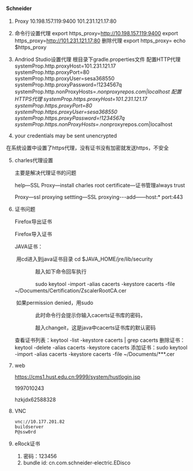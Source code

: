 #### Schneider 

1. Proxy
  10.198.157.119:9400
  101.231.121.17:80

2. 命令行设置代理
  export https_proxy=http://10.198.157.119:9400
  export https_proxy=http://101.231.121.17:80
  删除代理
  export https_proxy=
  echo  $https_proxy

3. Andriod Studio设置代理
  根目录下gradle.properties文件
  配置HTTP代理
  systemProp.http.proxyHost=101.231.121.17
  systemProp.http.proxyPort=80
  systemProp.http.proxyUser=sesa368550
  systemProp.http.proxyPassword=!1234567q
  systemProp.http.nonProxyHosts=*.nonproxyrepos.com|localhost
  配置HTTPS代理
  systemProp.https.proxyHost=101.231.121.17
  systemProp.https.proxyPort=80
  systemProp.https.proxyUser=sesa368550 
  systemProp.https.proxyPassword=!1234567q 
  systemProp.https.nonProxyHosts=*.nonproxyrepos.com|localhost

4.  your credentials may be sent unencrypted

   在系统设置中设置了https代理，没有证书没有加密就发送https，不安全

5. charles代理设置

   主要是解决代理证书的问题

   help—SSL Proxy—install charles root certificate—证书管理always trust

   Proxy—ssl proxying settting—SSL proxying---add——host:* port:443

6. 证书问题

   Firefox导出证书

   Firefox导入证书

   JAVA证书：

   ​		用cd进入到java证书目录   cd $JAVA_HOME/jre/lib/security

   　　　　敲入如下命令回车执行

   　　　　sudo keytool -import -alias cacerts -keystore cacerts -file ~/Documents/Certification/ZscalerRootCA.cer

   ​		如果permission denied，用sudo

   　　　　此时命令行会提示你输入cacerts证书库的密码，

   　　　　敲入changeit，这是java中cacerts证书库的默认密码

   查看证书列表：keytool -list -keystore cacerts | grep cacerts
   删除证书：keytool -delete -alias cacerts -keystore cacerts
   添加证书：sudo keytool -import -alias cacerts -keystore cacerts -file ~/Documents/***.cer

7. web

   https://cms1.hust.edu.cn:9999/system/hustlogin.jsp

   1997010243

   hzkjdx62588328

8. VNC

   ```
   vnc://10.177.201.82
   buildserver
   P@ssw0rd
   ```

9. eRock证书

   1. 密码：123456
   2. bundle id: cn.com.schneider-electric.EDisco